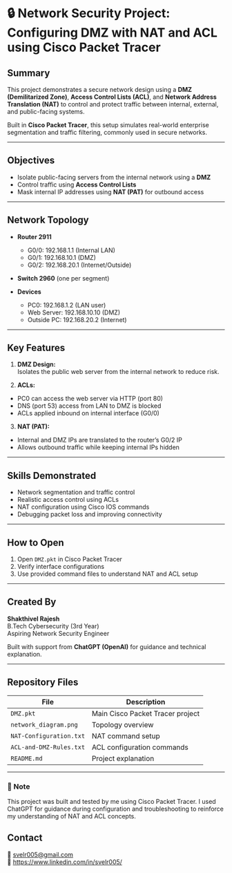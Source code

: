 # 🔒 Network Security Project: Configuring DMZ with NAT and ACL using Cisco Packet Tracer


## Summary

This project demonstrates a secure network design using a **DMZ (Demilitarized Zone)**, **Access Control Lists (ACL)**, and **Network Address Translation (NAT)** to control and protect traffic between internal, external, and public-facing systems.

Built in **Cisco Packet Tracer**, this setup simulates real-world enterprise segmentation and traffic filtering, commonly used in secure networks.

---

## Objectives

- Isolate public-facing servers from the internal network using a **DMZ**
- Control traffic using **Access Control Lists**
- Mask internal IP addresses using **NAT (PAT)** for outbound access

---

## Network Topology

- **Router 2911**
  - G0/0: 192.168.1.1 (Internal LAN)
  - G0/1: 192.168.10.1 (DMZ)
  - G0/2: 192.168.20.1 (Internet/Outside)

- **Switch 2960** (one per segment)
- **Devices**
  - PC0: 192.168.1.2 (LAN user)
  - Web Server: 192.168.10.10 (DMZ)
  - Outside PC: 192.168.20.2 (Internet)

---

## Key Features

1. **DMZ Design:**  
Isolates the public web server from the internal network to reduce risk.

2. **ACLs:**  
- PC0 can access the web server via HTTP (port 80)
- DNS (port 53) access from LAN to DMZ is blocked
- ACLs applied inbound on internal interface (G0/0)

3. **NAT (PAT):**  
- Internal and DMZ IPs are translated to the router’s G0/2 IP
- Allows outbound traffic while keeping internal IPs hidden

---

## Skills Demonstrated

- Network segmentation and traffic control
- Realistic access control using ACLs
- NAT configuration using Cisco IOS commands
- Debugging packet loss and improving connectivity

---

## How to Open

1. Open `DMZ.pkt` in Cisco Packet Tracer
2. Verify interface configurations
3. Use provided command files to understand NAT and ACL setup

---

## Created By

**Shakthivel Rajesh**  
B.Tech Cybersecurity (3rd Year)  
Aspiring Network Security Engineer  

Built with support from **ChatGPT (OpenAI)** for guidance and technical explanation.

---

## Repository Files

| File | Description |
|------|-------------|
| `DMZ.pkt` | Main Cisco Packet Tracer project |
| `network_diagram.png` | Topology overview |
| `NAT-Configuration.txt` | NAT command setup |
| `ACL-and-DMZ-Rules.txt` | ACL configuration commands |
| `README.md` | Project explanation |

---

### 📌 Note
This project was built and tested by me using Cisco Packet Tracer. I used ChatGPT for guidance during configuration and troubleshooting to reinforce my understanding of NAT and ACL concepts.

## Contact

📧 svelr005@gmail.com  
🔗 https://www.linkedin.com/in/svelr005/

